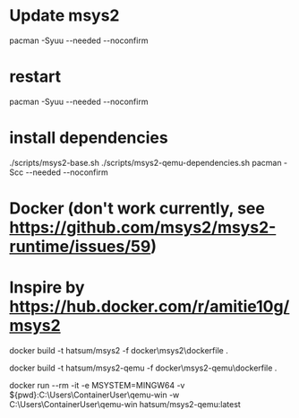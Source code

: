 # Update msys2
pacman -Syuu --needed --noconfirm
# restart
pacman -Syuu --needed --noconfirm
# install dependencies
./scripts/msys2-base.sh
./scripts/msys2-qemu-dependencies.sh
pacman -Scc --needed --noconfirm

# Docker (don't work currently, see https://github.com/msys2/msys2-runtime/issues/59)
# Inspire by https://hub.docker.com/r/amitie10g/msys2
docker build -t hatsum/msys2 -f docker\msys2\dockerfile .

docker build -t hatsum/msys2-qemu -f docker\msys2-qemu\dockerfile .

docker run --rm -it -e MSYSTEM=MINGW64 -v ${pwd}:C:\Users\ContainerUser\qemu-win -w C:\Users\ContainerUser\qemu-win hatsum/msys2-qemu:latest